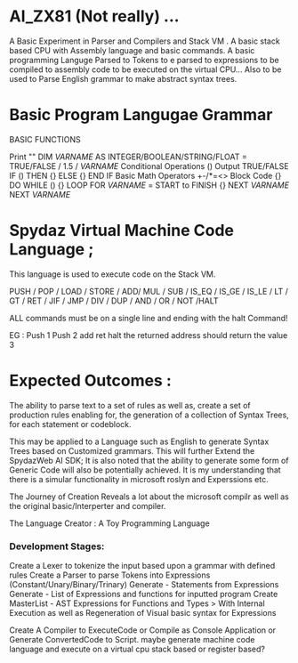 # AI_ZX81 (Not really) ...

A Basic Experiment in Parser and Compilers and Stack VM . A basic stack based CPU with Assembly language and basic commands. 
A basic programming Languge Parsed to Tokens to e parsed to expressions to be compiled to assembly code to be executed on the virtual CPU... 
Also to be used to Parse English grammar to make abstract syntax trees. 


# Basic Program Langugae Grammar

BASIC FUNCTIONS 

Print ""
DIM $VARNAME$ AS INTEGER/BOOLEAN/STRING/FLOAT = TRUE/FALSE / 1.5 / $VARNAME$
Conditional Operations () Output TRUE/FALSE
IF () THEN {} ELSE {} END IF
Basic Math Operators +-/*=<>
Block Code {}
DO WHILE () {} LOOP 
FOR $VARNAME$ = START to FINISH {} NEXT $VARNAME$
NEXT $VARNAME$


# Spydaz Virtual Machine Code Language ;
This language is used to execute code on the Stack VM.

PUSH / POP / LOAD / STORE / ADD/ MUL / SUB / IS_EQ / IS_GE / IS_LE / LT / GT / RET / JIF / JMP / DIV / DUP / AND / OR / NOT /HALT
 
 ALL commands must be on a single line and ending with the halt Command!

EG : Push 1 Push 2 add ret halt
the returned address should return the value 3



# Expected Outcomes :

 The ability to parse text to a set of rules as well as,
 create a set of production rules enabling for,
 the generation of a collection of Syntax Trees,
 for each statement or codeblock.

 This may be applied to a Language such as English to generate Syntax Trees based on Customized grammars. 
 This will further Extend the SpydazWeb AI SDK; 
 It is also noted that the ability to generate some form of Generic Code will also be potentially achieved. 
 It is my understanding that there is a simular functionality in microsoft roslyn and Experssions etc. 

 The Journey of Creation Reveals a lot about the microsoft compilr as well as the original basic/Interperter and compiler.
  

  The Language Creator : A Toy Programming Language

### Development Stages: 

Create a Lexer to tokenize the input based upon a grammar with defined rules
Create a Parser to parse Tokens into Expressions (Constant/Unary/Binary/Trinary)
Generate - Statements from Expressions 
Generate - List of Expressions and functions for inputted program
Create MasterList - AST Expressions for Functions and Types  > With Internal Execution as well as Regeneration of Visual basic syntax for Expressions 
 
Create A Compiler to ExecuteCode or Compile as Console Application or Generate ConvertedCode to Script. 
maybe generate machine code language and execute on a virtual cpu stack based or register based?


 
